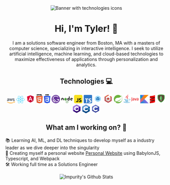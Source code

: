 
<div align="center">
    <img src="[[https://media-exp3.licdn.com/dms/image/C4E16AQHBFKF3FtwNhg/profile-displaybackgroundimage-shrink_200_800/0/1610501807226?e=1631145600&v=beta&t=HvO_8tV893atYH1r2jmI1pkMW6281BwotV5_WefQn90](https://media.licdn.com/dms/image/D4E16AQE-8wo7Lw1P4Q/profile-displaybackgroundimage-shrink_350_1400/0/1690823075718?e=1696464000&v=beta&t=wFPMPnvJrohlzhgsv2THv8bYzsGJ-PMLcaPa6sn3iCA)](https://media.licdn.com/dms/image/D4E16AQE-8wo7Lw1P4Q/profile-displaybackgroundimage-shrink_350_1400/0/1690823075718?e=1696464000&v=beta&t=wFPMPnvJrohlzhgsv2THv8bYzsGJ-PMLcaPa6sn3iCA)" alt="Banner with technologies icons" />
</div>

<div align="center">

# Hi, I'm Tyler! 👾

I am a solutions software engineer from Boston, MA with a masters of computer science, specializing in interactive intelligence. I seek to utilize artificial intelligence, machine learning, and cloud-based technologies to maximize effectiveness of applications through personalization and analytics.

</div>

<div align="center">

## Technologies 💻

<img width="26px" src="assets/aws.svg" alt="aws" />
<img width="26px" src="assets/react.svg" alt="react" />
<img width="28px" src="assets/angular.svg" alt="angular" />
<img width="20px" src="assets/html5.svg" alt="html5" />
<img width="20px" src="assets/css3.svg" alt="css3" />
<img width="26px" src="assets/gatsby.svg" alt="gatsby" />
<img width="36px" src="assets/nodejs.svg" alt="nodejs" />
<img width="26px" src="assets/js.png" alt="js" />
<img width="26px" src="assets/ts.svg" alt="ts" />
<img width="28px" src="assets/webpack.png" alt="webpack" />
<img width="28px" src="assets/babylonjs.png" alt="babylonjs" />
<img width="26px" src="assets/springboot.svg" alt="springboot" />
<img width="48px" src="assets/java.png" alt="java" />
<img width="26px" src="assets/kotlin.png" alt="kotlin" />
<img width="16px" src="assets/scala.png" alt="scala" />
<img width="30px" src="assets/mongodb.png" alt="mongodb" />
<img width="26px" src="assets/csharp.png" alt="c#" />
<img width="24px" src="assets/cplusplus.png" alt="c++" />
<img width="28px" src="assets/c.png" alt="c" />

</div>

<div align="center">

## What am I working on? 🌌

</div>

<div align="left">

📚 Learning AI, ML, and DL techniques to develop myself as a industry leader as we dive deeper into the singularity    
📝 Creating myself a personal website [Personal Website](https://impurity-dev.github.io/professional-website/) using BabylonJS, Typescript, and Webpack    
🛠 Working full time as a Solutions Engineer    

</div>


<div align="center">
    <img align="center" src="https://github-readme-stats.vercel.app/api?username=impurity-dev&show_icons=true&theme=radical" alt="Impurity's Github Stats" />
</div>
